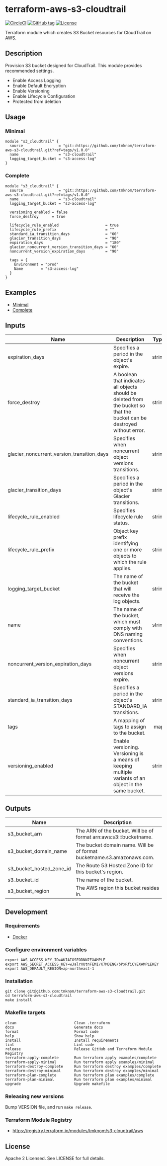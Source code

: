 # terraform-aws-s3-cloudtrail

[![CircleCI](https://circleci.com/gh/tmknom/terraform-aws-s3-cloudtrail.svg?style=svg)](https://circleci.com/gh/tmknom/terraform-aws-s3-cloudtrail)
[![GitHub tag](https://img.shields.io/github/tag/tmknom/terraform-aws-s3-cloudtrail.svg)](https://registry.terraform.io/modules/tmknom/s3-cloudtrail/aws)
[![License](https://img.shields.io/github/license/tmknom/terraform-aws-s3-cloudtrail.svg)](https://opensource.org/licenses/Apache-2.0)

Terraform module which creates S3 Bucket resources for CloudTrail on AWS.

## Description

Provision S3 bucket designed for CloudTrail. This module provides recommended settings.

- Enable Access Logging
- Enable Default Encryption
- Enable Versioning
- Enable Lifecycle Configuration
- Protected from deletion

## Usage

### Minimal

```hcl
module "s3_cloudtrail" {
  source                = "git::https://github.com/tmknom/terraform-aws-s3-cloudtrail.git?ref=tags/v1.0.0"
  name                  = "s3-cloudtrail"
  logging_target_bucket = "s3-access-log"
}
```

### Complete

```hcl
module "s3_cloudtrail" {
  source                = "git::https://github.com/tmknom/terraform-aws-s3-cloudtrail.git?ref=tags/v1.0.0"
  name                  = "s3-cloudtrail"
  logging_target_bucket = "s3-access-log"

  versioning_enabled = false
  force_destroy      = true

  lifecycle_rule_enabled                     = true
  lifecycle_rule_prefix                      = ""
  standard_ia_transition_days                = "60"
  glacier_transition_days                    = "90"
  expiration_days                            = "180"
  glacier_noncurrent_version_transition_days = "60"
  noncurrent_version_expiration_days         = "90"

  tags = {
    Environment = "prod"
    Name        = "s3-access-log"
  }
}
```

## Examples

- [Minimal](https://github.com/tmknom/terraform-aws-s3-cloudtrail/tree/master/examples/minimal)
- [Complete](https://github.com/tmknom/terraform-aws-s3-cloudtrail/tree/master/examples/complete)

## Inputs

| Name                                       | Description                                                                                                               |  Type  | Default | Required |
| ------------------------------------------ | ------------------------------------------------------------------------------------------------------------------------- | :----: | :-----: | :------: |
| expiration_days                            | Specifies a period in the object's expire.                                                                                | string |  `90`   |    no    |
| force_destroy                              | A boolean that indicates all objects should be deleted from the bucket so that the bucket can be destroyed without error. | string | `false` |    no    |
| glacier_noncurrent_version_transition_days | Specifies when noncurrent object versions transitions.                                                                    | string |  `30`   |    no    |
| glacier_transition_days                    | Specifies a period in the object's Glacier transitions.                                                                   | string |  `60`   |    no    |
| lifecycle_rule_enabled                     | Specifies lifecycle rule status.                                                                                          | string | `true`  |    no    |
| lifecycle_rule_prefix                      | Object key prefix identifying one or more objects to which the rule applies.                                              | string | `` | no |
| logging_target_bucket                      | The name of the bucket that will receive the log objects.                                                                 | string |    -    |   yes    |
| name                                       | The name of the bucket, which must comply with DNS naming conventions.                                                    | string |    -    |   yes    |
| noncurrent_version_expiration_days         | Specifies when noncurrent object versions expire.                                                                         | string |  `60`   |    no    |
| standard_ia_transition_days                | Specifies a period in the object's STANDARD_IA transitions.                                                               | string |  `30`   |    no    |
| tags                                       | A mapping of tags to assign to the bucket.                                                                                |  map   | `<map>` |    no    |
| versioning_enabled                         | Enable versioning. Versioning is a means of keeping multiple variants of an object in the same bucket.                    | string | `true`  |    no    |

## Outputs

| Name                     | Description                                                            |
| ------------------------ | ---------------------------------------------------------------------- |
| s3_bucket_arn            | The ARN of the bucket. Will be of format arn:aws:s3:::bucketname.      |
| s3_bucket_domain_name    | The bucket domain name. Will be of format bucketname.s3.amazonaws.com. |
| s3_bucket_hosted_zone_id | The Route 53 Hosted Zone ID for this bucket's region.                  |
| s3_bucket_id             | The name of the bucket.                                                |
| s3_bucket_region         | The AWS region this bucket resides in.                                 |

## Development

### Requirements

- [Docker](https://www.docker.com/)

### Configure environment variables

```shell
export AWS_ACCESS_KEY_ID=AKIAIOSFODNN7EXAMPLE
export AWS_SECRET_ACCESS_KEY=wJalrXUtnFEMI/K7MDENG/bPxRfiCYEXAMPLEKEY
export AWS_DEFAULT_REGION=ap-northeast-1
```

### Installation

```shell
git clone git@github.com:tmknom/terraform-aws-s3-cloudtrail.git
cd terraform-aws-s3-cloudtrail
make install
```

### Makefile targets

```text
clean                          Clean .terraform
docs                           Generate docs
format                         Format code
help                           Show help
install                        Install requirements
lint                           Lint code
release                        Release GitHub and Terraform Module Registry
terraform-apply-complete       Run terraform apply examples/complete
terraform-apply-minimal        Run terraform apply examples/minimal
terraform-destroy-complete     Run terraform destroy examples/complete
terraform-destroy-minimal      Run terraform destroy examples/minimal
terraform-plan-complete        Run terraform plan examples/complete
terraform-plan-minimal         Run terraform plan examples/minimal
upgrade                        Upgrade makefile
```

### Releasing new versions

Bump VERSION file, and run `make release`.

### Terraform Module Registry

- <https://registry.terraform.io/modules/tmknom/s3-cloudtrail/aws>

## License

Apache 2 Licensed. See LICENSE for full details.
